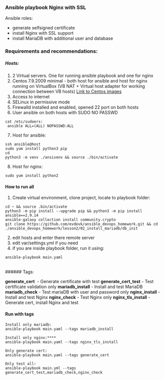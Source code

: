 ### Ansible playbook Nginx with SSL

Ansible roles:

* generate selfsigned certificate
* install Nginx with SSL support
* install MariaDB with additional user and database

### Requirements and recommendations:

##### Hosts:

1. 2 Virtual servers. One for running ansible playbook and one for nginx
2. Centos 7.9.2009 minimal - both host for ansible and host for nginx running on VirtualBox (VB NAT + Virtual host adapter for working connection between VB hosts)
[Link to Centos images](http://isoredirect.centos.org/centos/7/isos/x86_64/)
3. Access to internet
4. SELinux in permissive mode
5. Firewalld installed and enabled, opened 22 port on both hosts
6. User ansible on both hosts with SUDO NO PASSWD

```
cat /etc/sudoers:
 ansible ALL=(ALL) NOPASSWD:ALL
```

7. Host for ansible:

```
ssh ansible@host
sudo yum install python3 pip
cd 
python3 -m venv ./ansivenv && source ./bin/activate
```

8. Host for nginx:

```
sudo yum install python2
```

#### How to run all

1. Create virtual environment, clone project, locate to playbook folder:

```
cd ~ && source .bin/activate
python3 -m pip install --upgrade pip && python3 -m pip install ansible==2.9.14
ansible-galaxy collection install community.crypto
git clone https://github.com/evdevk/ansible_devops_homework.git && cd ./ansible_devops_homework/lesson2/02_install_mariadb/db_init
```

2. edit hosts and enter there remote server
3. edit var/settings.yml if you need
4. if you are inside playbook folder, run it using:

```
ansible-playbook main.yaml
```
<br>
###### Tags:

**generate\_cert**  - Generate certificate with test
**generate\_cert\_test** \- Test certificate validation only
**mariadb\_install** \- Install and test MariaDB
**mariadb\_check** \- Test mariaDB with user and password only
**nginx\_install** \- Install and test Nginx
**nginx\_check** \- Test Nginx only
**nginx\_tls\_install** \- Generate cert\, install Nginx and test

#### **Run with tags**
```
Install only mariadb:
ansible-playbook main.yaml --tags mariadb_install

Install only nginx:****
ansible-playbook main.yaml --tags nginx_tls_install

Only generate cert:
ansible-playbook main.yaml --tags generate_cert

Only test all:
ansible-playbook main.yml --tags generate_cert_test,mariadb_check,nginx_check
```
